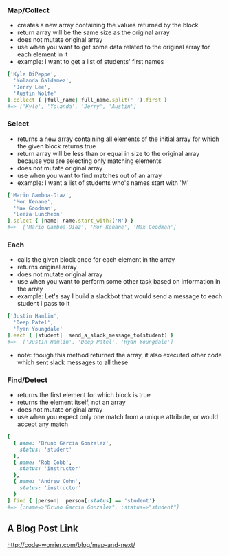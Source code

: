 ### Map/Collect

* creates a new array containing the values returned by the block
* return array will be the same size as the original array
* does not mutate original array
* use when you want to get some data related to the original array for each element in it
* example: I want to get a list of students' first names

```ruby
['Kyle DiPeppe',
  'Yolanda Galdamez',
  'Jerry Lee',
  'Austin Wolfe'
].collect { |full_name| full_name.split(' ').first }
#=> ['Kyle', 'Yolanda', 'Jerry', 'Austin']
```

### Select

* returns a new array containing all elements of the initial array for which the given block returns true
* return array will be less than or equal in size to the original array because you are selecting only matching elements
* does not mutate original array
* use when you want to find matches out of an array
* example: I want a list of students who's names start with 'M'

```ruby
['Mario Gamboa-Diaz',
  'Mor Kenane',
  'Max Goodman',
  'Leeza Luncheon'
].select { |name| name.start_with?('M') }
#=>  ['Mario Gamboa-Diaz', 'Mor Kenane', 'Max Goodman']
```

### Each

* calls the given block once for each element in the array
* returns original array
* does not mutate original array
* use when you want to perform some other task based on information in the array
* example: Let's say I build a slackbot that would send a message to each student I pass to it

```ruby
['Justin Hamlin',
  'Deep Patel',
  'Ryan Youngdale'
].each { |student|  send_a_slack_message_to(student) }
#=>  ['Justin Hamlin', 'Deep Patel', 'Ryan Youngdale']
```

* note: though this method returned the array, it also executed other code which sent slack messages to all these

### Find/Detect

* returns the first element for which block is true
* returns the element itself, not an array
* does not mutate original array
* use when you expect only one match from a unique attribute, or would accept any match

```ruby
[
  { name: 'Bruno Garcia Gonzalez',
    status: 'student'
  },
  { name: 'Rob Cobb',
    status: 'instructor'
  },
  { name: 'Andrew Cohn',
    status: 'instructor'
  }
].find { |person|  person[:status] == 'student'}
#=> {:name=>"Bruno Garcia Gonzalez", :status=>"student"}
```

## A Blog Post Link

http://code-worrier.com/blog/map-and-next/
